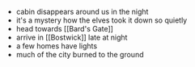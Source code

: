 - cabin disappears around us in the night
- it's a mystery how the elves took it down so quietly
- head towards [[Bard's Gate]]
- arrive in [[Bostwick]] late at night
- a few homes have lights
- much of the city burned to the ground